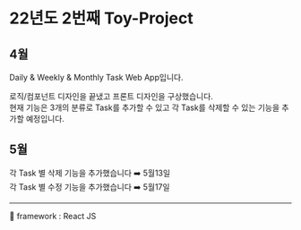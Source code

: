 # 22년도 2번째 Toy-Project
## 4월
Daily & Weekly & Monthly Task Web App입니다.<br />

로직/컴포넌트 디자인을 끝냈고 프론트 디자인을 구상했습니다.<br />
현재 기능은 3개의 분류로 Task를 추가할 수 있고 각 Task를 삭제할 수 있는 기능을 추가할 예정입니다.<br />
## 5월

각 Task 별 삭제 기능을 추가했습니다 ➡️ 5월13일 <br />
각 Task 별 수정 기능을 추가했습니다 ➡️ 5월17일 <br />

---
🚀 framework : React JS 
